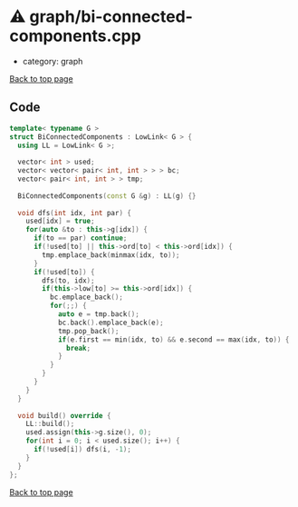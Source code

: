 <!-- mathjax config similar to math.stackexchange -->
<script type="text/javascript" async
  src="https://cdnjs.cloudflare.com/ajax/libs/mathjax/2.7.5/MathJax.js?config=TeX-MML-AM_CHTML">
</script>
<script type="text/x-mathjax-config">
  MathJax.Hub.Config({
    TeX: { equationNumbers: { autoNumber: "AMS" }},
    tex2jax: {
      inlineMath: [ ['$','$'] ],
      processEscapes: true
    },
    "HTML-CSS": { matchFontHeight: false },
    displayAlign: "left",
    displayIndent: "2em"
  });
</script>

<script type="text/javascript" src="https://cdnjs.cloudflare.com/ajax/libs/jquery/3.4.1/jquery.min.js"></script>
<script src="https://cdn.jsdelivr.net/npm/jquery-balloon-js@1.1.2/jquery.balloon.min.js" integrity="sha256-ZEYs9VrgAeNuPvs15E39OsyOJaIkXEEt10fzxJ20+2I=" crossorigin="anonymous"></script>
<script type="text/javascript" src="../../assets/js/copy-button.js"></script>
<link rel="stylesheet" href="../../assets/css/copy-button.css" />


# :warning: graph/bi-connected-components.cpp
* category: graph


[Back to top page](../../index.html)



## Code
```cpp
template< typename G >
struct BiConnectedComponents : LowLink< G > {
  using LL = LowLink< G >;
 
  vector< int > used;
  vector< vector< pair< int, int > > > bc;
  vector< pair< int, int > > tmp;
 
  BiConnectedComponents(const G &g) : LL(g) {}
 
  void dfs(int idx, int par) {
    used[idx] = true;
    for(auto &to : this->g[idx]) {
      if(to == par) continue;
      if(!used[to] || this->ord[to] < this->ord[idx]) {
        tmp.emplace_back(minmax(idx, to));
      }
      if(!used[to]) {
        dfs(to, idx);
        if(this->low[to] >= this->ord[idx]) {
          bc.emplace_back();
          for(;;) {
            auto e = tmp.back();
            bc.back().emplace_back(e);
            tmp.pop_back();
            if(e.first == min(idx, to) && e.second == max(idx, to)) {
              break;
            }
          }
        }
      }
    }
  }
 
  void build() override {
    LL::build();
    used.assign(this->g.size(), 0);
    for(int i = 0; i < used.size(); i++) {
      if(!used[i]) dfs(i, -1);
    }
  }
};

```

[Back to top page](../../index.html)

